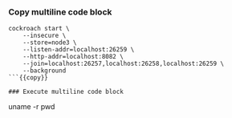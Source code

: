 ### Copy multiline code block
```
cockroach start \
    --insecure \
    --store=node3 \
    --listen-addr=localhost:26259 \
    --http-addr=localhost:8082 \
    --join=localhost:26257,localhost:26258,localhost:26259 \
    --background
```{{copy}}

### Execute multiline code block

```
uname -r
pwd
```{{exec}}
